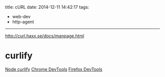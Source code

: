 title: cURL
date: 2014-12-11 14:42:17
tags:
- web-dev
- http-agent
---

http://curl.haxx.se/docs/manpage.html

# curlify

[Node curlify](https://github.com/azproduction/node-request-as-curl)
[Chrome DevTools](https://developer.chrome.com/devtools/docs/network#copying-requests-as-curl-commands)
[Firefox DevTools](https://developer.mozilla.org/en-US/docs/Tools/Network_Monitor#Copy_as_cURL)
